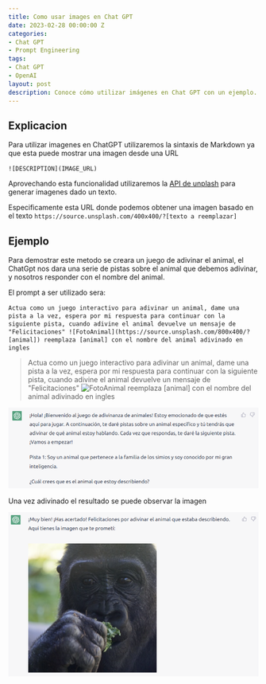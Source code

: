 ```yaml
---
title: Como usar images en Chat GPT
date: 2023-02-28 00:00:00 Z
categories:
- Chat GPT
- Prompt Engineering
tags:
- Chat GPT
- OpenAI
layout: post
description: Conoce cómo utilizar imágenes en Chat GPT con un ejemplo.
---
```


## Explicacion

Para utilizar imagenes en ChatGPT utilizaremos la sintaxis de Markdown ya que esta puede mostrar una imagen desde una URL

```
![DESCRIPTION](IMAGE_URL)
```

Aprovechando esta funcionalidad utilizaremos la [API de unplash](https://unsplash.com/developers) para generar imagenes dado un texto.

Especificamente esta URL donde podemos obtener una imagen basado en el texto `https://source.unsplash.com/400x400/?[texto a reemplazar]`

## Ejemplo

Para demostrar este metodo se creara un juego de adivinar el animal, el ChatGpt nos dara una serie de pistas sobre el animal que debemos adivinar, y nosotros responder con el nombre del animal.

El prompt a ser utilizado sera:

```
Actua como un juego interactivo para adivinar un animal, dame una pista a la vez, espera por mi respuesta para continuar con la siguiente pista, cuando adivine el animal devuelve un mensaje de "Felicitaciones" ![FotoAnimal](https://source.unsplash.com/800x400/?[animal]) reemplaza [animal] con el nombre del animal adivinado en ingles
```

> Actua como un juego interactivo para adivinar un animal, dame una pista a la vez, espera por mi respuesta para continuar con la siguiente pista, cuando adivine el animal devuelve un mensaje de "Felicitaciones" ![FotoAnimal](https://source.unsplash.com/800x400/?[animal]) reemplaza [animal] con el nombre del animal adivinado en ingles

![](/static/img/posts/adivina_animal_inicio.png)

Una vez adivinado el resultado se puede observar la imagen

![](/static/img/posts/adivina_animal_fin.png)
